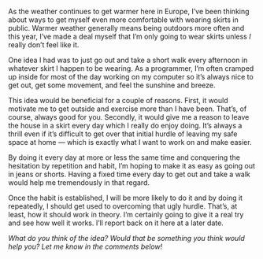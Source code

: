 As the weather continues to get warmer here in Europe, I’ve been thinking about ways to get myself even more comfortable with wearing skirts in public. Warmer weather generally means being outdoors more often and this year, I’ve made a deal myself that I’m only going to wear skirts unless *I* really don’t feel like it.

One idea I had was to just go out and take a short walk every afternoon in whatever skirt I happen to be wearing. As a programmer, I’m often cramped up inside for most of the day working on my computer so it’s always nice to get out, get some movement, and feel the sunshine and breeze.

This idea would be beneficial for a couple of reasons. First, it would motivate me to get outside and exercise more than I have been. That’s, of course, always good for you. Secondly, it would give me a reason to leave the house in a skirt every day which I really do enjoy doing. It’s always a thrill even if it’s difficult to get over that initial hurdle of leaving my safe space at home — which is exactly what I want to work on and make easier.

By doing it every day at more or less the same time and conquering the hesitation by repetition and habit, I’m hoping to make it as easy as going out in jeans or shorts. Having a fixed time every day to get out and take a walk would help me tremendously in that regard.

Once the habit is established, I will be more likely to do it and by doing it repeatedly, I should get used to overcoming that ugly hurdle. That’s, at least, how it should work in theory. I’m certainly going to give it a real try and see how well it works. I’ll report back on it here at a later date.

*What do you think of the idea? Would that be something you think would help you? Let me know in the comments below!*